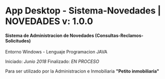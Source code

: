# App Desktop - Sistema-Novedades | NOVEDADES v: 1.0.0

#### Sistema de Administracion de Novedades (Consultas-Reclamos-Solicitudes)

Entorno Windows - Lenguaje Programacion JAVA 

Iniciado: *Junio 2018*  Finalizado: *EN PROCESO*  

Para ser utilizado por la Administracion e Inmobiliaria **"Petito inmobiliaria"**
